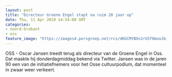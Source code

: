 ```yaml
---
layout: post
title: "Directeur Groene Engel stapt na ruim 20 jaar op"
date: Thu, 11 Apr 2019 14:54:00 GMT
categories: 
- noord-brabant 
- oss 
feature_image: "https://images4.persgroep.net/rcs/dKGCMYBXn2rG5f0mooJbilD6O-g/diocontent/101438280/_fitwidth/400/?appId=21791a8992982cd8da851550a453bd7f&quality=0.7"
---
```


OSS - Oscar Jansen treedt terug als directeur van de Groene Engel in Oss. Dat maakte hij donderdagmiddag bekend via Twitter. Jansen was in de jaren 90 een van de initiatiefnemers voor het Osse cultuurpodium, dat momenteel in zwaar weer verkeert.
